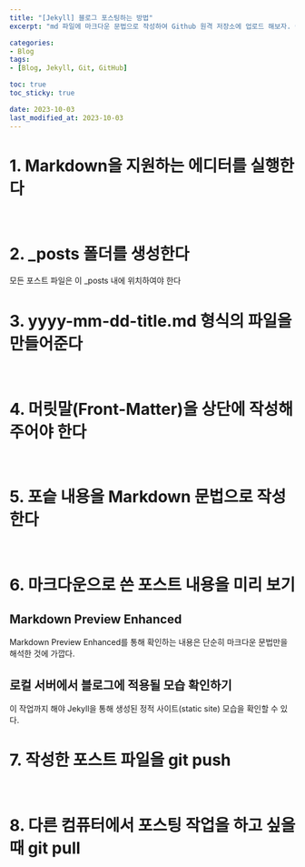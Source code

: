 ```yaml
---
title: "[Jekyll] 블로그 포스팅하는 방법"
excerpt: "md 파일에 마크다운 문법으로 작성하여 Github 원격 저장소에 업로드 해보자. 에디터는 Visual Studio code 사용! 로컬 서버에서 확인도 해보자."

categories:
- Blog
tags:
- [Blog, Jekyll, Git, GitHub]

toc: true
toc_sticky: true

date: 2023-10-03
last_modified_at: 2023-10-03
---
```

# 1. Markdown을 지원하는 에디터를 실행한다

<br>

# 2. _posts 폴더를 생성한다
모든 포스트 파일은 이 _posts 내에 위치하여야 한다
<br>

# 3. yyyy-mm-dd-title.md 형식의 파일을 만들어준다

<br>

# 4. 머릿말(Front-Matter)을 상단에 작성해 주어야 한다

<br>

# 5. 포슽 내용을 Markdown 문법으로 작성한다

<br>

# 6. 마크다운으로 쓴 포스트 내용을 미리 보기
## Markdown Preview Enhanced
Markdown Preview Enhanced를 통해 확인하는 내용은 단순히 마크다운 문법만을 해석한 것에 가깝다.

## 로컬 서버에서 블로그에 적용될 모습 확인하기
이 작업까지 해야 Jekyll을 통해 생성된 정적 사이트(static site) 모습을 확인할 수 있다.
<br>

# 7. 작성한 포스트 파일을 git push

<br>

# 8. 다른 컴퓨터에서 포스팅 작업을 하고 싶을 때 git pull

<br>